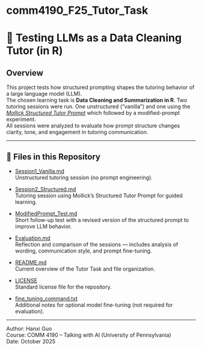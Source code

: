 # comm4190_F25_Tutor_Task

# 🎯 Testing LLMs as a Data Cleaning Tutor (in R)

## Overview
This project tests how structured prompting shapes the tutoring behavior of a large language model (LLM).  
The chosen learning task is **Data Cleaning and Summarization in R**.
Two tutoring sessions were run. One unstructured (“vanilla”) and one using the [*Mollick Structured Tutor Prompt*](https://www.moreusefulthings.com/student-exercises) which followed by a modified-prompt experiment.  
All sessions were analyzed to evaluate how prompt structure changes clarity, tone, and engagement in tutoring communication.

---

## 📂 Files in this Repository

- [Session1_Vanilla.md](Session1_Vanilla.md)  
  Unstructured tutoring session (no prompt engineering).

- [Session2_Structured.md](Session2_Structured.md)  
  Tutoring session using Mollick’s Structured Tutor Prompt for guided learning.

- [ModifiedPrompt_Test.md](ModifiedPrompt_Test.md)  
  Short follow-up test with a revised version of the structured prompt to improve LLM behavior.

- [Evaluation.md](Evaluation.md)  
  Reflection and comparison of the sessions — includes analysis of wording, communication style, and prompt fine-tuning.

- [README.md](README.md)  
  Current overview of the Tutor Task and file organization.

- [LICENSE](LICENSE)  
  Standard license file for the repository.

- [fine_tuning_command.txt](fine_tuning_command.txt)  
  Additional notes for optional model fine-tuning (not required for evaluation).

---

Author: Hanxi Guo  
Course: COMM 4190 – Talking with AI (University of Pennsylvania)  
Date: October 2025
